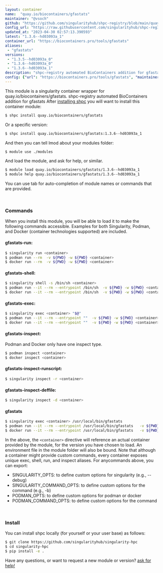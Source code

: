 ```yaml
---
layout: container
name:  "quay.io/biocontainers/gfastats"
maintainer: "@vsoch"
github: "https://github.com/singularityhub/shpc-registry/blob/main/quay.io/biocontainers/gfastats/container.yaml"
config_url: "https://raw.githubusercontent.com/singularityhub/shpc-registry/main/quay.io/biocontainers/gfastats/container.yaml"
updated_at: "2023-04-30 02:57:13.390593"
latest: "1.3.6--hd03093a_1"
container_url: "https://biocontainers.pro/tools/gfastats"
aliases:
 - "gfastats"
versions:
 - "1.3.5--hd03093a_0"
 - "1.3.6--hd03093a_0"
 - "1.3.6--hd03093a_1"
description: "shpc-registry automated BioContainers addition for gfastats"
config: {"url": "https://biocontainers.pro/tools/gfastats", "maintainer": "@vsoch", "description": "shpc-registry automated BioContainers addition for gfastats", "latest": {"1.3.6--hd03093a_1": "sha256:7624199684f85df94d91b55a8b7561a11bc0aac33ef6c20309c087d0fd532cae"}, "tags": {"1.3.5--hd03093a_0": "sha256:0588b0114f6e092cd9492b2f0b5f160cc6b59b001d9ee8929c4b48b13fec0e77", "1.3.6--hd03093a_0": "sha256:a36354ca9f8fe248c5c950ba6cfdcdf4003841b4fa8a3d7b066fb60a81713ad6", "1.3.6--hd03093a_1": "sha256:7624199684f85df94d91b55a8b7561a11bc0aac33ef6c20309c087d0fd532cae"}, "docker": "quay.io/biocontainers/gfastats", "aliases": {"gfastats": "/usr/local/bin/gfastats"}}
---
```


This module is a singularity container wrapper for quay.io/biocontainers/gfastats.
shpc-registry automated BioContainers addition for gfastats
After [installing shpc](#install) you will want to install this container module:


```bash
$ shpc install quay.io/biocontainers/gfastats
```

Or a specific version:

```bash
$ shpc install quay.io/biocontainers/gfastats:1.3.6--hd03093a_1
```

And then you can tell lmod about your modules folder:

```bash
$ module use ./modules
```

And load the module, and ask for help, or similar.

```bash
$ module load quay.io/biocontainers/gfastats/1.3.6--hd03093a_1
$ module help quay.io/biocontainers/gfastats/1.3.6--hd03093a_1
```

You can use tab for auto-completion of module names or commands that are provided.

<br>

### Commands

When you install this module, you will be able to load it to make the following commands accessible.
Examples for both Singularity, Podman, and Docker (container technologies supported) are included.

#### gfastats-run:

```bash
$ singularity run <container>
$ podman run --rm  -v ${PWD} -w ${PWD} <container>
$ docker run --rm  -v ${PWD} -w ${PWD} <container>
```

#### gfastats-shell:

```bash
$ singularity shell -s /bin/sh <container>
$ podman run --it --rm --entrypoint /bin/sh  -v ${PWD} -w ${PWD} <container>
$ docker run --it --rm --entrypoint /bin/sh  -v ${PWD} -w ${PWD} <container>
```

#### gfastats-exec:

```bash
$ singularity exec <container> "$@"
$ podman run --it --rm --entrypoint ""  -v ${PWD} -w ${PWD} <container> "$@"
$ docker run --it --rm --entrypoint ""  -v ${PWD} -w ${PWD} <container> "$@"
```

#### gfastats-inspect:

Podman and Docker only have one inspect type.

```bash
$ podman inspect <container>
$ docker inspect <container>
```

#### gfastats-inspect-runscript:

```bash
$ singularity inspect -r <container>
```

#### gfastats-inspect-deffile:

```bash
$ singularity inspect -d <container>
```


#### gfastats

```bash
$ singularity exec <container> /usr/local/bin/gfastats
$ podman run --it --rm --entrypoint /usr/local/bin/gfastats   -v ${PWD} -w ${PWD} <container> -c " $@"
$ docker run --it --rm --entrypoint /usr/local/bin/gfastats   -v ${PWD} -w ${PWD} <container> -c " $@"
```



In the above, the `<container>` directive will reference an actual container provided
by the module, for the version you have chosen to load. An environment file in the
module folder will also be bound. Note that although a container
might provide custom commands, every container exposes unique exec, shell, run, and
inspect aliases. For anycommands above, you can export:

 - SINGULARITY_OPTS: to define custom options for singularity (e.g., --debug)
 - SINGULARITY_COMMAND_OPTS: to define custom options for the command (e.g., -b)
 - PODMAN_OPTS: to define custom options for podman or docker
 - PODMAN_COMMAND_OPTS: to define custom options for the command

<br>

### Install

You can install shpc locally (for yourself or your user base) as follows:

```bash
$ git clone https://github.com/singularityhub/singularity-hpc
$ cd singularity-hpc
$ pip install -e .
```

Have any questions, or want to request a new module or version? [ask for help!](https://github.com/singularityhub/singularity-hpc/issues)